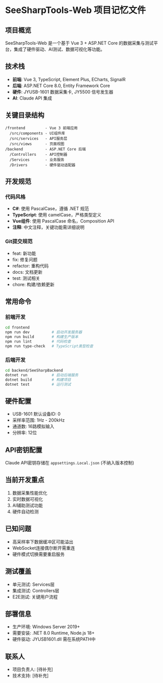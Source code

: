 # SeeSharpTools-Web 项目记忆文件

## 项目概览
SeeSharpTools-Web 是一个基于 Vue 3 + ASP.NET Core 的数据采集与测试平台，集成了硬件驱动、AI测试、数据可视化等功能。

## 技术栈
- **前端**: Vue 3, TypeScript, Element Plus, ECharts, SignalR
- **后端**: ASP.NET Core 8.0, Entity Framework Core
- **硬件**: JYUSB-1601 数据采集卡, JY5500 信号发生器
- **AI**: Claude API 集成

## 关键目录结构
```
/frontend         - Vue 3 前端应用
  /src/components - UI组件库
  /src/services   - API服务层
  /src/views      - 页面视图
/backend          - ASP.NET Core 后端
  /Controllers    - API控制器
  /Services       - 业务服务
  /Drivers        - 硬件驱动适配器
```

## 开发规范

### 代码风格
- **C#**: 使用 PascalCase，遵循 .NET 规范
- **TypeScript**: 使用 camelCase，严格类型定义
- **Vue组件**: 使用 PascalCase 命名，Composition API
- **注释**: 中文注释，关键功能需详细说明

### Git提交规范
- feat: 新功能
- fix: 修复问题  
- refactor: 重构代码
- docs: 文档更新
- test: 测试相关
- chore: 构建/依赖更新

## 常用命令

### 前端开发
```bash
cd frontend
npm run dev          # 启动开发服务器
npm run build        # 构建生产版本
npm run lint         # 代码检查
npm run type-check   # TypeScript类型检查
```

### 后端开发
```bash
cd backend/SeeSharpBackend
dotnet run           # 启动后端服务
dotnet build         # 构建项目
dotnet test          # 运行测试
```

## 硬件配置
- USB-1601 默认设备ID: 0
- 采样率范围: 1Hz - 200kHz
- 通道数: 16路模拟输入
- 分辨率: 12位

## API密钥配置
Claude API密钥存储在 `appsettings.Local.json` (不纳入版本控制)

## 当前开发重点
1. 数据采集性能优化
2. 实时数据可视化
3. AI辅助测试功能
4. 硬件自动检测

## 已知问题
- 高采样率下数据缓冲区可能溢出
- WebSocket连接偶尔断开需重连
- 硬件模式切换需要重启服务

## 测试覆盖
- 单元测试: Services层
- 集成测试: Controllers层  
- E2E测试: 关键用户流程

## 部署信息
- 生产环境: Windows Server 2019+
- 需要安装: .NET 8.0 Runtime, Node.js 18+
- 硬件驱动: JYUSB1601.dll 需在系统PATH中

## 联系人
- 项目负责人: [待补充]
- 技术支持: [待补充]